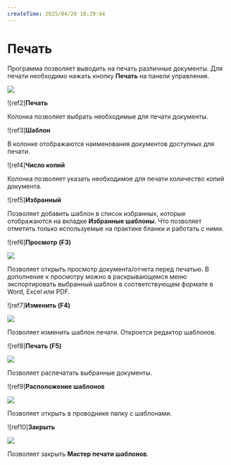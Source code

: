 ```yaml
---
createTime: 2025/04/20 18:29:44
---
```

# Печать

Программа позволяет выводить на печать различные документы. Для печати необходимо нажать кнопку **Печать** на панели управления.

![](Aspose.Words.83ab1c44-6b28-430a-a5f2-4d9e6ba1abd4.098.png)

![ref2]**Печать**

Колонка позволяет выбрать необходимые для печати документы.

![ref3]**Шаблон**

В колонке отображаются наименования документов доступных для печати.

![ref4]**Число копий**

Колонка позволяет указать необходимое для печати количество копий документа.

![ref5]**Избранный**

Позволяет добавить шаблон в список избранных, которые отображаются на вкладке **Избранные шаблоны**. Что позволяет отметить только используемые на практике бланки и работать с ними.

![ref6]**Просмотр (F3)**

![](Aspose.Words.83ab1c44-6b28-430a-a5f2-4d9e6ba1abd4.099.png)

Позволяет открыть просмотр документа/отчета перед печатью. В дополнение к просмотру можно в раскрывающемся меню экспортировать выбранный шаблон в соответствующем формате в Word, Excel или PDF.

![ref7]**Изменить (F4)**

![](Aspose.Words.83ab1c44-6b28-430a-a5f2-4d9e6ba1abd4.100.png)

Позволяет изменить шаблон печати. Откроется редактор шаблонов.

![ref8]**Печать (F5)**

![](Aspose.Words.83ab1c44-6b28-430a-a5f2-4d9e6ba1abd4.101.png)

Позволяет распечатать выбранные документы.

![ref9]**Расположение шаблонов**

![](Aspose.Words.83ab1c44-6b28-430a-a5f2-4d9e6ba1abd4.102.png)

Позволяет открыть в проводнике папку с шаблонами.

![ref10]**Закрыть**

![](Aspose.Words.83ab1c44-6b28-430a-a5f2-4d9e6ba1abd4.103.png)

Позволяет закрыть **Мастер печати шаблонов**.